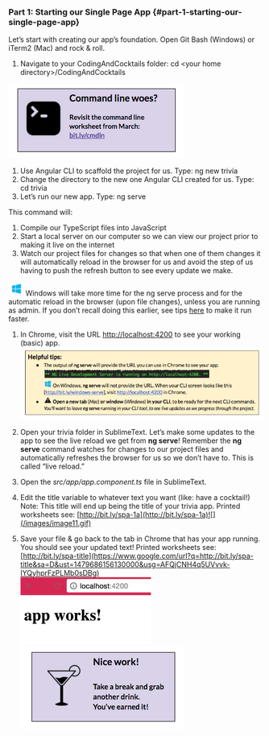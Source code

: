 ### Part 1: Starting our Single Page App {#part-1-starting-our-single-page-app}

Let’s start with creating our app’s foundation. Open Git Bash (Windows) or iTerm2 (Mac) and rock &amp; roll.

1.  Navigate to your CodingAndCocktails folder: <span class="cmd">cd &lt;your home directory&gt;/CodingAndCocktails</span>

  [![](../images/12.png)](http://bit.ly/cmdln)

1.  Use Angular CLI to scaffold the project for us. Type: <span class="cmd">ng new trivia</span>
2.  Change the directory to the new one Angular CLI created for us. Type: <span class="cmd">cd trivia</span>
3.  Let’s run our new app. Type: <span class="cmd">ng serve</span>
 
  This command will:

  1.  Compile our TypeScript files into JavaScript
  2.  Start a local server on our computer so we can view our project prior to making it live on the internet
  3.  Watch our project files for changes so that when one of them changes it will automatically reload in the browser for us and avoid the step of us having to push the refresh button to see every update we make.

  ![images/windows-icon.png](/images/windows-icon.png) Windows will take more time for the ng serve process and for the automatic reload in the browser (upon file changes), unless you are running as admin. If you don’t recall doing this earlier, see tips [here](http://bit.ly/angular-cli-windows) to make it run faster.

1.  In Chrome, visit the URL [http://localhost:4200](https://www.google.com/url?q=http://localhost:4200&sa=D&ust=1479686156115000&usg=AFQjCNEJiKiFfCCtcbWB6aGjv8uib0saQg) to see your working (basic) app.
       ![](../images/11.png)

1.  Open your trivia folder in SublimeText.  Let’s make some updates to the app to see the live reload we get from **ng serve**! Remember the **ng serve** command watches for changes to our project files and automatically refreshes the browser for us so we don’t have to.  This is called “live reload.”
2.  Open the *src/app/app.component.ts* file in SublimeText.
  3.  Edit the <span class="ref">title</span> variable to whatever text you want (like: have a cocktail!)<br>Note: This <span class="ref">title</span> will end up being the title of your trivia app. Printed worksheets see: [http://bit.ly/spa-1a](http://bit.ly/spa-1a)![](/images/image11.gif)
4.  Save your file &amp; go back to the tab in Chrome that has your app running. You should see your updated text! Printed worksheets see: [http://bit.ly/spa-title](https://www.google.com/url?q=http://bit.ly/spa-title&sa=D&ust=1479686156130000&usg=AFQjCNH4q5UVvvk-IYQyhprFzPLMb0sDBg)<br>
![](../images/image06.gif)
![](../images/10.png)